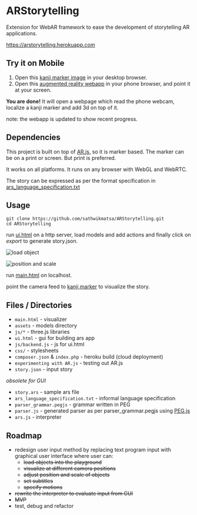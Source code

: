 # ARStorytelling
Extension for WebAR framework to ease the development of storytelling AR applications.

https://arstorytelling.herokuapp.com

## Try it on Mobile
1. Open this [kanji marker image](https://user-images.githubusercontent.com/30603669/51952745-b34a6100-245f-11e9-8da1-f7962c1972a5.png) in your desktop browser.
2. Open this [augmented reality webapp](https://arstorytelling.herokuapp.com) in your phone browser, and point it at your screen.

**You are done!** It will open a webpage which read the phone webcam, localize a kanji marker and add 3d on top of it.

note: the webapp is updated to show recent progress.

## Dependencies
This project is built on top of [AR.js](https://github.com/jeromeetienne/AR.js), so it is marker based. The marker can be on a print or screen. But print is preferred.

It works on all platforms. It runs on any browser with WebGL and WebRTC.

The story can be expressed as per the format specification in [ars_language_specification.txt](https://github.com/sathwikmatsa/ARStorytelling/blob/master/ars_language_specification.txt)

## Usage
```
git clone https://github.com/sathwikmatsa/ARStorytelling.git
cd ARStorytelling
```

run [ui.html](https://github.com/sathwikmatsa/ARStorytelling/blob/master/main.html) on a http server, load models and add actions and finally click on *export* to generate story.json.

![load object](https://user-images.githubusercontent.com/30603669/54220530-a10c1a00-4517-11e9-9380-4780a89aaf39.png)

![position and scale](https://user-images.githubusercontent.com/30603669/54220577-baad6180-4517-11e9-9ab4-c71834ce55de.png)

run [main.html](https://github.com/sathwikmatsa/ARStorytelling/blob/master/main.html) on localhost.

point the camera feed to [kanji marker](https://user-images.githubusercontent.com/30603669/51952745-b34a6100-245f-11e9-8da1-f7962c1972a5.png) to visualize the story.

## Files / Directories
+ ```main.html``` - visualizer
+ ```assets``` - models directory
+ ```js/*``` - three.js libraries
+ ```ui.html``` - gui for building ars app
+ ```js/backend.js``` - js for ui.html
+ ```css/``` - stylesheets
+ ```composer.json``` & ```index.php``` - heroku build (cloud deployment)
+ ```experimenting with AR.js``` - testing out AR.js
+ ```story.json``` - input story

*obsolete for GUI*

+ ```story.ars``` - sample ars file
+ ```ars_language_specification.txt``` - informal language specification
+ ```parser_grammar.pegjs``` - grammar written in PEG
+ ```parser.js``` - generated parser as per parser_grammar.pegjs using [PEG.js](https://pegjs.org/)
+ ```ars.js``` - interpreter

## Roadmap
- redesign user input method by replacing text program input with graphical user interface where user can:
  + ~~load objects into the playground~~
  + ~~visualize at different camera positions~~
  + ~~adjust position and scale of objects~~
  + ~~set subtitles~~
  + ~~specify motions~~
- ~~rewrite the interpreter to evaluate input from GUI~~
- ~~MVP~~
- test, debug and refactor
